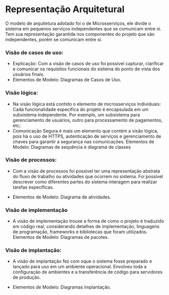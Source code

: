 # Representação Arquitetural

O modelo de arquitetura adotado foi o de Microsserviços, ele divide o sistema em pequenos serviços independentes que se comunicam entre si. Tem sua representação garantida nos componentes do projeto que são independentes, porém se comunicam entre si.

### Visão de casos de uso:
- Explicação: Com a visão de casos de uso foi possível capturar, clarificar e comunicar os requisitos funcionais do sistema do ponto de vista dos usuários finais.
- Elementos de Modelo: Diagramas de Casos de Uso.

### Visão lógica:
- Na visão lógica está contido o elemento de microsserviços Individuais: Cada funcionalidade específica do projeto é encapsulada em um subsistema independente. Por exemplo, um subsistema para gerenciamento de usuários, outro para processamento de pagamentos, etc;  
- Comunicação Segura é mais um elemento que contém a visão lógica, pois há o uso de HTTPS, autenticação de serviços e gerenciamento de chaves para garantir a segurança nas comunicações.
Elementos de Modelo: Diagramas de sequência e diagrama de classes

### Visão de processos:
- Com a visão de processos foi possivel ter uma representação abstrata do fluxo de trabalho ou atividades que ocorrem no sistema. Foi possível descrever como diferentes partes do sistema interagem para realizar tarefas específicas.

- Elementos de Modelo: Diagrama de atividades.

### Visão de implementação
- A visão de implementação trouxe a forma de como o projeto é traduzido em código real, considerando detalhes de implementação, linguagens de programação, frameworks e bibliotecas que foram utilizados.
Elementos de Modelo: Diagramas de pacotes.
### Visão de implantação:
- A visão de implantação fez com oque o sistema fosse preparado e lançado para uso em um ambiente operacional. Envolveu toda a configuração de ambientes e a transferência de código para servidores de produção.

- Elementos de Modelo: Diagramas implantação.